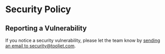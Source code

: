 # Security Policy

## Reporting a Vulnerability

If you notice a security vulnerability, please let the team know by [sending an email to security@tooljet.com](mailto:security@tooljet.com).
